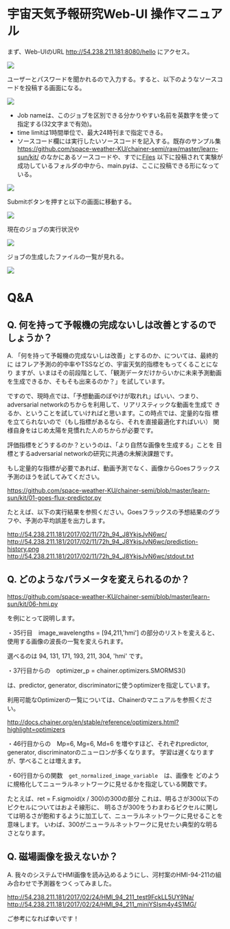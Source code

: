 # 宇宙天気予報研究Web-UI 操作マニュアル

まず、Web-UIのURL http://54.238.211.181:8080/hello にアクセス。



![](https://github.com/space-weather-KU/chainer-semi/raw/master/learn-sun/web-UI/figure/hello.png)

ユーザーとパスワードを聞かれるので入力する。すると、以下のようなソースコードを投稿する画面になる。

![](https://github.com/space-weather-KU/chainer-semi/raw/master/learn-sun/web-UI/figure/submit.png)

- Job nameは、このジョブを区別できる分かりやすい名前を英数字を使って指定する(32文字まで有効)。
- time limitは1時間単位で、最大24時刊まで指定できる。
- ソースコード欄には実行したいソースコードを記入する。既存のサンプル集 https://github.com/space-weather-KU/chainer-semi/raw/master/learn-sun/kit/ のなかにあるソースコードや、すでに[Files](http://54.238.211.181/) 以下に投稿されて実験が成功しているフォルダの中から、main.pyは、ここに投稿できる形になっている。

![](https://github.com/space-weather-KU/chainer-semi/raw/master/learn-sun/web-UI/figure/submit-code.png)

Submitボタンを押すと以下の画面に移動する。

![](https://github.com/nushio3/tsubacloume/raw/master/figure/submitted.png)

現在のジョブの実行状況や

![](https://github.com/space-weather-KU/chainer-semi/raw/master/learn-sun/web-UI/figure/job_status.png)

ジョブの生成したファイルの一覧が見れる。

![](https://github.com/space-weather-KU/chainer-semi/raw/master/learn-sun/web-UI/figure/files.png)


# Q&A

## Q. 何を持って予報機の完成ないしは改善とするのでしょうか？

A. 「何を持って予報機の完成ないしは改善」とするのか、については、最終的に
はフレア予測の的中率やTSSなどの、宇宙天気的指標をもってくることになり
ますが、いまはその前段階として、「観測データだけからいかに未来予測動画
を生成できるか、そもそも出来るのか？」を試しています。

ですので、現時点では、「予想動画のぼやけが取れれ」ばいい、つまり、
adversarial networkのちからを利用して、リアリスティックな動画を生成で
きるか、ということを試していければと思います。この時点では、定量的な指
標を立てられないので（もし指標があるなら、それを直接最適化すればいい）
関様自身をはじめ太陽を見慣れた人のちからが必要です。

評価指標をどうするのか？というのは、「より自然な画像を生成する」ことを
目標とするadversarial networkの研究に共通の未解決課題です。


もし定量的な指標が必要であれば、動画予測でなく、画像からGoesフラックス予測のほうを試してみてください。

https://github.com/space-weather-KU/chainer-semi/blob/master/learn-sun/kit/01-goes-flux-predictor.py

たとえば、以下の実行結果を参照ください。Goesフラックスの予想結果のグラフや、予測の平均誤差を出力します。

http://54.238.211.181/2017/02/11/72h_94_J8YkjsJvN6wc/
http://54.238.211.181/2017/02/11/72h_94_J8YkjsJvN6wc/prediction-history.png
http://54.238.211.181/2017/02/11/72h_94_J8YkjsJvN6wc/stdout.txt


## Q. どのようなパラメータを変えられるのか？

https://github.com/space-weather-KU/chainer-semi/blob/master/learn-sun/kit/06-hmi.py

を例にとって説明します。

・35行目　image_wavelengths = [94,211,'hmi']
の部分のリストを変えると、使用する画像の波長の一覧を変えられます。

選べるのは 94, 131, 171, 193, 211, 304, 'hmi' です。

・37行目からの　optimizer_p = chainer.optimizers.SMORMS3()

は、predictor, generator, discriminatorに使うoptimizerを指定しています。

利用可能なOptimizerの一覧については、Chainerのマニュアルを参照ください。

http://docs.chainer.org/en/stable/reference/optimizers.html?highlight=optimizers



・46行目からの　Mp=6, Mg=6, Md=6
を増やすほど、それぞれpredictor, generator, discriminatorのニューロンが多くなります。
学習は遅くなりますが、学べることは増えます。


・60行目からの関数　`get_normalized_image_variable`　は、画像を
どのように規格化してニューラルネットワークに見せるかを指定している関数です。

たとえば、ret = F.sigmoid(x / 300)の300の部分
これは、明るさが300以下のピクセルについてはおよそ線形に、
明るさが300をうわまわるピクセルに関しては明るさが飽和するように加工して、ニューラルネットワークに見せることを意味します。
いわば、300がニューラルネットワークに見せたい典型的な明るさとなります。




## Q. 磁場画像を扱えないか？

A. 我々のシステムでHMI画像を読み込めるようにし、河村案のHMI-94-211の組
み合わせで予測器をつくってみました。

http://54.238.211.181/2017/02/24/HMI_94_211_test9FckLL5UY9Na/
http://54.238.211.181/2017/02/24/HMI_94_211_miniYSIsm4y4S1MG/

ご参考になれば幸いです！
